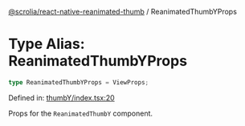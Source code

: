 [@scrolia/react-native-reanimated-thumb](../README.md) / ReanimatedThumbYProps

# Type Alias: ReanimatedThumbYProps

```ts
type ReanimatedThumbYProps = ViewProps;
```

Defined in: [thumbY/index.tsx:20](https://github.com/alpheustangs/scrolia/blob/e478c3598c4b753ead9de3dc691e6078680b80a3/packages/react-native-reanimated-thumb/src/thumbY/index.tsx#L20)

Props for the `ReanimatedThumbY` component.
